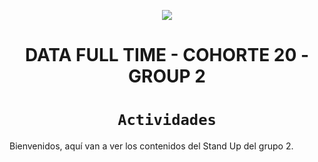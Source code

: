 <p align=center><img src=https://d31uz8lwfmyn8g.cloudfront.net/Assets/logo-henry-white-lg.png><p>

# <h1 align=center> **DATA FULL TIME - COHORTE 20 - GROUP 2** </h1>

# <h1 align=center>**`Actividades`**</h1>

Bienvenidos, aquí van a ver los contenidos del Stand Up del grupo 2.
